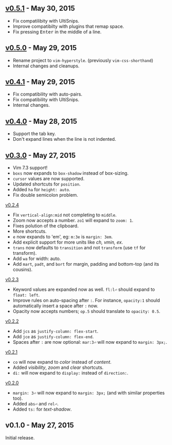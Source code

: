 ## [v0.5.1] - May 30, 2015

- Fix compatilibity with UltiSnips.
- Improve compatibilty with plugins that remap space.
- Fix pressing <kbd>Enter</kbd> in the middle of a line.

## [v0.5.0] - May 29, 2015

- Rename project to `vim-hyperstyle`. (previously `vim-css-shorthand`)
- Internal changes and cleanups.

## [v0.4.1] - May 29, 2015

- Fix compatibility with auto-pairs.
- Fix compatibility with UltiSnips.
- Internal changes.

## [v0.4.0] - May 28, 2015

* Support the tab key.
* Don't expand lines when the line is not indented.

## [v0.3.0] - May 27, 2015

* Vim 7.3 support!
* `boxs` now expands to `box-shadow` instead of box-sizing.
* `cursor` values are now supported.
* Updated shortcuts for `position`.
* Added `ha` for `height: auto`.
* Fix double semicolon problem.

[v0.2.4]

* Fix `vertical-align:mid` not completing to `middle`.
* Zoom now accepts a number. `zo1` will expand to `zoom: 1`.
* Fixes polution of the clipboard.
* More shortcuts.
* `e` now expands to 'em', eg: `m:3e` is `margin: 3em`.
* Add explicit support for more units like *ch, vmin, ex*.
* `trans` now defaults to `transition` and not `transform` (use `tf` for transform).
* Add `wa` for width: auto.
* Add `mart`, `padt`, and `bort` for margin, padding and bottom-top (and its cousins).

[v0.2.3]

* Keyword values are expanded now as well. `fl:l⏎` should expand to `float: left`.
* Improve rules on auto-spacing after `:`. For instance, `opacity:1` should automatically insert a space after `:` now.
* Opacity now accepts numbers; `op.5` should translate to `opacity: 0.5`.

[v0.2.2]

* Add `jcs` as `justify-column: flex-start`.
* Add `jce` as `justify-column: flex-end`.
* Spaces after `:` are now optional: `mar:3⏎` will now expand to `margin: 3px;`.

[v0.2.1]

* `co` will now expand to *color* instead of *content*.
* Added *visibility*, *zoom* and *clear* shortcuts.
* `di:` will now expand to `display:` instead of `direction:`.

[v0.2.0]

* `margin: 3⏎` will now expand to `margin: 3px;` (and with similar properties too).
* Added `abs⏎` and `rel⏎`.
* Added `ts:` for *text-shadow*.

## v0.1.0 - May 27, 2015

Initial release.

[v0.2.0]: https://github.com/rstacruz/vim-hyperstyle/compare/v0.1.0...v0.2.0
[v0.2.1]: https://github.com/rstacruz/vim-hyperstyle/compare/v0.2.0...v0.2.1
[v0.2.2]: https://github.com/rstacruz/vim-hyperstyle/compare/v0.2.1...v0.2.2
[v0.2.3]: https://github.com/rstacruz/vim-hyperstyle/compare/v0.2.2...v0.2.3
[v0.2.4]: https://github.com/rstacruz/vim-hyperstyle/compare/v0.2.3...v0.2.4
[v0.3.0]: https://github.com/rstacruz/vim-hyperstyle/compare/v0.2.4...v0.3.0
[v0.4.0]: https://github.com/rstacruz/vim-hyperstyle/compare/v0.3.0...v0.4.0
[v0.4.1]: https://github.com/rstacruz/vim-hyperstyle/compare/v0.4.0...v0.4.1
[v0.5.0]: https://github.com/rstacruz/vim-hyperstyle/compare/v0.4.1...v0.5.0
[v0.5.1]: https://github.com/rstacruz/vim-hyperstyle/compare/v0.5.0...v0.5.1
